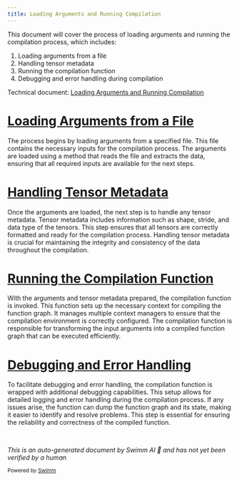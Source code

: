 ```yaml
---
title: Loading Arguments and Running Compilation
---
```

This document will cover the process of loading arguments and running the compilation process, which includes:

1. Loading arguments from a file
2. Handling tensor metadata
3. Running the compilation function
4. Debugging and error handling during compilation

Technical document: <SwmLink doc-title="Loading Arguments and Running Compilation">[Loading Arguments and Running Compilation](/.swm/loading-arguments-and-running-compilation.25n9b32h.sw.md)</SwmLink>

# [Loading Arguments from a File](https://app.swimm.io/repos/Z2l0aHViJTNBJTNBcHl0b3JjaC1hdXRvZG9jcy1kZW1vJTNBJTNBU3dpbW0tRGVtbw==/docs/25n9b32h#loading-arguments-and-running-compilation)

The process begins by loading arguments from a specified file. This file contains the necessary inputs for the compilation process. The arguments are loaded using a method that reads the file and extracts the data, ensuring that all required inputs are available for the next steps.

# [Handling Tensor Metadata](https://app.swimm.io/repos/Z2l0aHViJTNBJTNBcHl0b3JjaC1hdXRvZG9jcy1kZW1vJTNBJTNBU3dpbW0tRGVtbw==/docs/25n9b32h#loading-arguments-and-running-compilation)

Once the arguments are loaded, the next step is to handle any tensor metadata. Tensor metadata includes information such as shape, stride, and data type of the tensors. This step ensures that all tensors are correctly formatted and ready for the compilation process. Handling tensor metadata is crucial for maintaining the integrity and consistency of the data throughout the compilation.

# [Running the Compilation Function](https://app.swimm.io/repos/Z2l0aHViJTNBJTNBcHl0b3JjaC1hdXRvZG9jcy1kZW1vJTNBJTNBU3dpbW0tRGVtbw==/docs/25n9b32h#compiling-the-function-graph)

With the arguments and tensor metadata prepared, the compilation function is invoked. This function sets up the necessary context for compiling the function graph. It manages multiple context managers to ensure that the compilation environment is correctly configured. The compilation function is responsible for transforming the input arguments into a compiled function graph that can be executed efficiently.

# [Debugging and Error Handling](https://app.swimm.io/repos/Z2l0aHViJTNBJTNBcHl0b3JjaC1hdXRvZG9jcy1kZW1vJTNBJTNBU3dpbW0tRGVtbw==/docs/25n9b32h#wrapping-the-compiler-for-debugging)

To facilitate debugging and error handling, the compilation function is wrapped with additional debugging capabilities. This setup allows for detailed logging and error handling during the compilation process. If any issues arise, the function can dump the function graph and its state, making it easier to identify and resolve problems. This step is essential for ensuring the reliability and correctness of the compiled function.

&nbsp;

*This is an auto-generated document by Swimm AI 🌊 and has not yet been verified by a human*

<SwmMeta version="3.0.0" repo-id="Z2l0aHViJTNBJTNBcHl0b3JjaC1hdXRvZG9jcy1kZW1vJTNBJTNBU3dpbW0tRGVtbw==" repo-name="pytorch-autodocs-demo"><sup>Powered by [Swimm](https://app.swimm.io/)</sup></SwmMeta>
